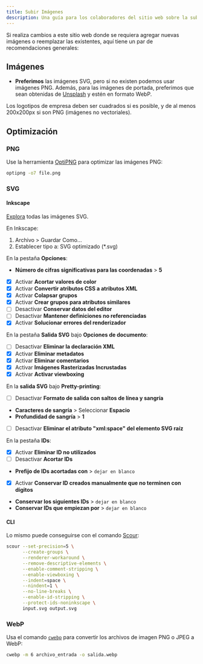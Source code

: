```yaml
---
title: Subir Imágenes
description: Una guía para los colaboradores del sitio web sobre la subida de imágenes en el formato y ubicación adecuados.
---
```


Si realiza cambios a este sitio web donde se requiera agregar nuevas imágenes o reemplazar las existentes, aquí tiene un par de recomendaciones generales:

## Imágenes

- **Preferimos** las imágenes SVG, pero si no existen podemos usar imágenes PNG. Además, para las imágenes de portada, preferimos que sean obtenidas de [Unsplash](https://unsplash.com) y estén en formato WebP.

Los logotipos de empresa deben ser cuadrados si es posible, y de al menos 200x200px si son PNG (imágenes no vectoriales).

## Optimización

### PNG

Use la herramienta [OptiPNG](https://sourceforge.net/projects/optipng) para optimizar las imágenes PNG:

```bash
optipng -o7 file.png
```

### SVG

#### Inkscape

[Explora](https://github.com/scour-project/scour) todas las imágenes SVG.

En Inkscape:

1. Archivo > Guardar Como...
2. Establecer tipo a: SVG optimizado (*.svg)

En la pestaña **Opciones**:

- **Número de cifras significativas para las coordenadas** > **5**
- [x] Activar **Acortar valores de color**
- [x] Activar **Convertir atributos CSS a atributos XML**
- [x] Activar **Colapsar grupos**
- [x] Activar **Crear grupos para atributos similares**
- [ ] Desactivar **Conservar datos del editor**
- [ ] Desactivar **Mantener definiciones no referenciadas**
- [x] Activar **Solucionar errores del renderizador**

En la pestaña **Salida SVG** bajo **Opciones de documento**:

- [ ] Desactivar **Eliminar la declaración XML**
- [x] Activar **Eliminar metadatos**
- [x] Activar **Eliminar comentarios**
- [x] Activar **Imágenes Rasterizadas Incrustadas**
- [x] Activar **Activar viewboxing**

En la **salida SVG** bajo **Pretty-printing**:

- [ ] Desactivar **Formato de salida con saltos de línea y sangría**
- **Caracteres de sangría** > Seleccionar **Espacio**
- **Profundidad de sangría** > **1**
- [ ] Desactivar **Eliminar el atributo "xml:space" del elemento SVG raíz**

En la pestaña **IDs**:

- [x] Activar **Eliminar ID no utilizados**
- [ ] Desactivar **Acortar IDs**
- **Prefijo de IDs acortadas con** > `dejar en blanco`
- [x] Activar **Conservar ID creados manualmente que no terminen con dígitos**
- **Conservar los siguientes IDs** > `dejar en blanco`
- **Conservar IDs que empiezan por** > `dejar en blanco`

#### CLI

Lo mismo puede conseguirse con el comando [Scour](https://github.com/scour-project/scour):

```bash
scour --set-precision=5 \
      --create-groups \
      --renderer-workaround \
      --remove-descriptive-elements \
      --enable-comment-stripping \
      --enable-viewboxing \
      --indent=space \
      --nindent=1 \
      --no-line-breaks \
      --enable-id-stripping \
      --protect-ids-noninkscape \
      input.svg output.svg
```

### WebP

Usa el comando [`cwebp`](https://developers.google.com/speed/webp/docs/using) para convertir los archivos de imagen PNG o JPEG a WebP:

```bash
cwebp -m 6 archivo_entrada -o salida.webp
```
